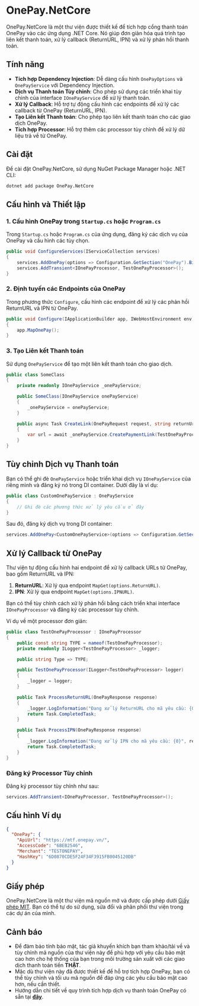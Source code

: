 # OnePay.NetCore

OnePay.NetCore là một thư viện được thiết kế để tích hợp cổng thanh toán OnePay vào các ứng dụng .NET Core. Nó giúp đơn giản hóa quá trình tạo liên kết thanh toán, xử lý callback (ReturnURL, IPN) và xử lý phản hồi thanh toán.

## Tính năng

- **Tích hợp Dependency Injection**: Dễ dàng cấu hình `OnePayOptions` và `OnePayService` với Dependency Injection.
- **Dịch vụ Thanh toán Tùy chỉnh**: Cho phép sử dụng các triển khai tùy chỉnh của interface `IOnePayService` để xử lý thanh toán.
- **Xử lý Callback**: Hỗ trợ tự động cấu hình các endpoints để xử lý các callback từ OnePay (ReturnURL, IPN).
- **Tạo Liên kết Thanh toán**: Cho phép tạo liên kết thanh toán cho các giao dịch OnePay.
- **Tích hợp Processor**: Hỗ trợ thêm các processor tùy chỉnh để xử lý dữ liệu trả về từ OnePay.

## Cài đặt

Để cài đặt OnePay.NetCore, sử dụng NuGet Package Manager hoặc .NET CLI:

```bash
dotnet add package OnePay.NetCore
```

## Cấu hình và Thiết lập

### 1. Cấu hình OnePay trong `Startup.cs` hoặc `Program.cs`

Trong `Startup.cs` hoặc `Program.cs` của ứng dụng, đăng ký các dịch vụ của OnePay và cấu hình các tùy chọn.

```csharp
public void ConfigureServices(IServiceCollection services)
{
    services.AddOnePay(options => Configuration.GetSection("OnePay").Bind(options));
    services.AddTransient<IOnePayProcessor, TestOnePayProcessor>();
}
```

### 2. Định tuyến các Endpoints của OnePay

Trong phương thức `Configure`, cấu hình các endpoint để xử lý các phản hồi ReturnURL và IPN từ OnePay.

```csharp
public void Configure(IApplicationBuilder app, IWebHostEnvironment env)
{
    app.MapOnePay();
}
```

### 3. Tạo Liên kết Thanh toán

Sử dụng `OnePayService` để tạo một liên kết thanh toán cho giao dịch.

```csharp
public class SomeClass
{
    private readonly IOnePayService _onePayService;

    public SomeClass(IOnePayService onePayService)
    {
        _onePayService = onePayService;
    }

    public async Task CreateLink(OnePayRequest request, string returnUrl)
    {
        var url = await _onePayService.CreatePaymentLink(TestOnePayProcessor.TYPE, request, returnUrl);
    }
}
```

## Tùy chỉnh Dịch vụ Thanh toán

Bạn có thể ghi đè `OnePayService` hoặc triển khai dịch vụ `IOnePayService` của riêng mình và đăng ký nó trong DI container. Dưới đây là ví dụ:

```csharp
public class CustomOnePayService : OnePayService
{
    // Ghi đè các phương thức xử lý yêu cầu ở đây
}
```

Sau đó, đăng ký dịch vụ trong DI container:

```csharp
services.AddOnePay<CustomOnePayService>(options => Configuration.GetSection("OnePay").Bind(options));
```

## Xử lý Callback từ OnePay

Thư viện tự động cấu hình hai endpoint để xử lý callback URLs từ OnePay, bao gồm ReturnURL và IPN:

1. **ReturnURL**: Xử lý qua endpoint `MapGet(options.ReturnURL)`.
2. **IPN**: Xử lý qua endpoint `MapGet(options.IPNURL)`.

Bạn có thể tùy chỉnh cách xử lý phản hồi bằng cách triển khai interface `IOnePayProcessor` và đăng ký các processor tùy chỉnh.

Ví dụ về một processor đơn giản:

```csharp
public class TestOnePayProcessor : IOnePayProcessor
{
    public const string TYPE = nameof(TestOnePayProcessor);
    private readonly ILogger<TestOnePayProcessor> _logger;

    public string Type => TYPE;

    public TestOnePayProcessor(ILogger<TestOnePayProcessor> logger)
    {
        _logger = logger;
    }

    public Task ProcessReturnURL(OnePayResponse response)
    {
        _logger.LogInformation("Đang xử lý ReturnURL cho mã yêu cầu: {0}", response.RequestCode);
        return Task.CompletedTask;
    }

    public Task ProcessIPN(OnePayResponse response)
    {
        _logger.LogInformation("Đang xử lý IPN cho mã yêu cầu: {0}", response.RequestCode);
        return Task.CompletedTask;
    }
}
```

### Đăng ký Processor Tùy chỉnh

Đăng ký processor tùy chỉnh như sau:

```csharp
services.AddTransient<IOnePayProcessor, TestOnePayProcessor>();
```

## Cấu hình Ví dụ

```json
{
  "OnePay": {
    "ApiUrl": "https://mtf.onepay.vn/",
    "AccessCode": "6BEB2546",
    "Merchant": "TESTONEPAY",
    "HashKey": "6D0870CDE5F24F34F3915FB0045120DB"
  }
}
```

## Giấy phép

OnePay.NetCore là một thư viện mã nguồn mở và được cấp phép dưới [Giấy phép MIT](LICENSE). Bạn có thể tự do sử dụng, sửa đổi và phân phối thư viện trong các dự án của mình.

## Cảnh báo

- Để đảm bảo tính bảo mật, tác giả khuyến khích bạn tham khảo/tải về và tùy chỉnh mã nguồn của thư viện này để phù hợp với yêu cầu bảo mật cao hơn cho hệ thống của bạn trong môi trường sản xuất với các giao dịch thanh toán tiền **THẬT**.
- Mặc dù thư viện này đã được thiết kế để hỗ trợ tích hợp OnePay, bạn có thể tùy chỉnh và tối ưu mã nguồn để đáp ứng các yêu cầu bảo mật cao hơn, nếu cần thiết.
- Hướng dẫn chi tiết về quy trình tích hợp dịch vụ thanh toán OnePay có sẵn tại [**đây**](https://mtf.onepay.vn/developer/resource/documents/docx/quy_trinh_tich_hop-quocte.pdf).
